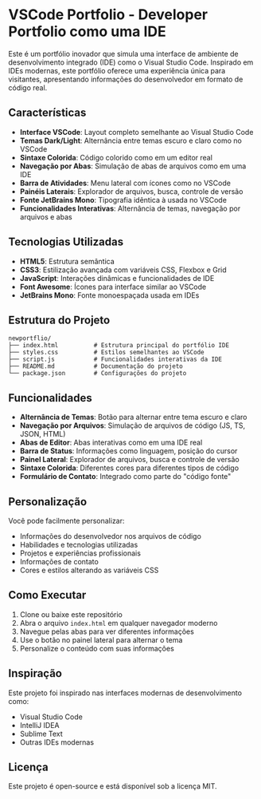 # VSCode Portfolio - Developer Portfolio como uma IDE

Este é um portfólio inovador que simula uma interface de ambiente de desenvolvimento integrado (IDE) como o Visual Studio Code. Inspirado em IDEs modernas, este portfólio oferece uma experiência única para visitantes, apresentando informações do desenvolvedor em formato de código real.

## Características

- **Interface VSCode**: Layout completo semelhante ao Visual Studio Code
- **Temas Dark/Light**: Alternância entre temas escuro e claro como no VSCode
- **Sintaxe Colorida**: Código colorido como em um editor real
- **Navegação por Abas**: Simulação de abas de arquivos como em uma IDE
- **Barra de Atividades**: Menu lateral com ícones como no VSCode
- **Painéis Laterais**: Explorador de arquivos, busca, controle de versão
- **Fonte JetBrains Mono**: Tipografia idêntica à usada no VSCode
- **Funcionalidades Interativas**: Alternância de temas, navegação por arquivos e abas

## Tecnologias Utilizadas

- **HTML5**: Estrutura semântica
- **CSS3**: Estilização avançada com variáveis CSS, Flexbox e Grid
- **JavaScript**: Interações dinâmicas e funcionalidades de IDE
- **Font Awesome**: Ícones para interface similar ao VSCode
- **JetBrains Mono**: Fonte monoespaçada usada em IDEs

## Estrutura do Projeto

```
newportflio/
├── index.html          # Estrutura principal do portfólio IDE
├── styles.css          # Estilos semelhantes ao VSCode
├── script.js           # Funcionalidades interativas da IDE
├── README.md           # Documentação do projeto
└── package.json        # Configurações do projeto
```

## Funcionalidades

- **Alternância de Temas**: Botão para alternar entre tema escuro e claro
- **Navegação por Arquivos**: Simulação de arquivos de código (JS, TS, JSON, HTML)
- **Abas de Editor**: Abas interativas como em uma IDE real
- **Barra de Status**: Informações como linguagem, posição do cursor
- **Painel Lateral**: Explorador de arquivos, busca e controle de versão
- **Sintaxe Colorida**: Diferentes cores para diferentes tipos de código
- **Formulário de Contato**: Integrado como parte do "código fonte"

## Personalização

Você pode facilmente personalizar:

- Informações do desenvolvedor nos arquivos de código
- Habilidades e tecnologias utilizadas
- Projetos e experiências profissionais
- Informações de contato
- Cores e estilos alterando as variáveis CSS

## Como Executar

1. Clone ou baixe este repositório
2. Abra o arquivo `index.html` em qualquer navegador moderno
3. Navegue pelas abas para ver diferentes informações
4. Use o botão no painel lateral para alternar o tema
5. Personalize o conteúdo com suas informações

## Inspiração

Este projeto foi inspirado nas interfaces modernas de desenvolvimento como:
- Visual Studio Code
- IntelliJ IDEA
- Sublime Text
- Outras IDEs modernas

## Licença

Este projeto é open-source e está disponível sob a licença MIT.